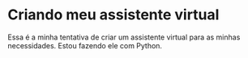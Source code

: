 # Criando meu assistente virtual

Essa é a minha tentativa de criar um assistente virtual para as minhas necessidades. Estou fazendo ele com Python.
